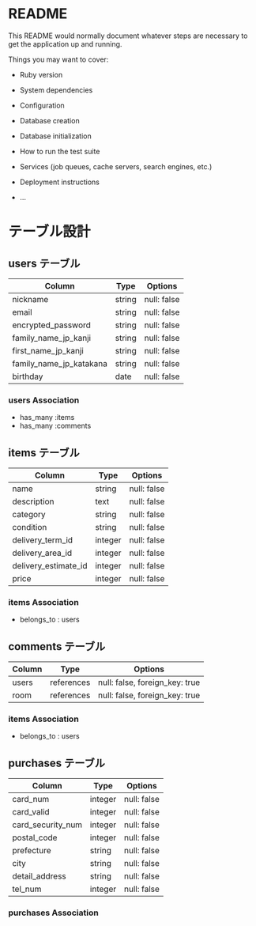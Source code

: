 # README

This README would normally document whatever steps are necessary to get the
application up and running.

Things you may want to cover:

* Ruby version

* System dependencies

* Configuration

* Database creation

* Database initialization

* How to run the test suite

* Services (job queues, cache servers, search engines, etc.)

* Deployment instructions

* ...

# テーブル設計

## users テーブル

| Column                  | Type   | Options     |
| ----------------------- | ------ | ----------- |
| nickname                | string | null: false |
| email                   | string | null: false |
| encrypted_password      | string | null: false |
| family_name_jp_kanji    | string | null: false |
| first_name_jp_kanji     | string | null: false |
| family_name_jp_katakana | string | null: false |
| birthday　　　           | date   | null: false |

### users Association
- has_many :items
- has_many :comments

## items テーブル

| Column              | Type   | Options     |
| ------------------- | ------ | ----------- |
| name                | string | null: false |
| description         | text | null: false |
| category            | string | null: false |
| condition           | string | null: false |
| delivery_term_id       | integer | null: false |
| delivery_area_id       | integer | null: false |
| delivery_estimate_id   | integer | null: false |
| price               | integer | null: false |

### items Association
- belongs_to : users

## comments テーブル

| Column  | Type       | Options                        |
| ------  | ---------- | ------------------------------ |
| users   | references | null: false, foreign_key: true |
| room    | references | null: false, foreign_key: true |

### items Association
- belongs_to : users

## purchases テーブル

| Column              | Type   | Options     |
| ------------------- | ------ | ----------- |
| card_num            | integer | null: false |
| card_valid          | integer | null: false |
| card_security_num   | integer | null: false |
| postal_code         | integer| null: false |
| prefecture          | string | null: false |
| city                | string | null: false |
| detail_address      | string | null: false |
| tel_num             | integer | null: false |

### purchases Association
